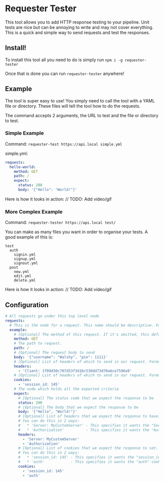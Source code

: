 # Requester Tester

This tool allows you to add HTTP response testing to your pipeline. Unit tests are nice but can be annoying to write and may not cover everything.
This is a quick and simple way to send requests and test the responses.

## Install!
To install this tool all you need to do is simply run `npm i -g requester-tester`

Once that is done you can run `requester-tester` anywhere!

## Example
The tool is super easy to use! You simply need to call the tool with a YAML file or directory. These files will tell the tool how to do the requests.

The command accepts 2 arguments, the URL to test and the file or directory to test.

### Simple Example
Command:
`requester-test https://api.local simple.yml`

simple.yml:
```yaml
requests:
  hello-world:
    method: GET
    path: /
    expect:
      status: 200
      body: '{"Hello": "World!"}'
```

Here is how it looks in action: // TODO: Add video/gif

### More Complex Example
Command:
`requester-tester https://api.local test/`

You can make as many files you want in order to organise your tests. A good example of this is:
```
test
  auth
    signin.yml
    signup.yml
    signout.yml
  post
    new.yml
    edit.yml
    delete.yml
```

Here is how it looks in action: // TODO: Add video/gif

## Configuration
```yaml
# All requests go under this top level node
requests:
  # This is the node for a request. This name should be descriptive. For example: "login-succeeds" or "login-failure-on-missing-email"
  example:
    # [Optional] The method of this request. If it's omitted, this defaults to GET 
    method: GET
    # The path to request.
    path: /
    # [Optional] The request body to send
    body: '{"username": "Walshy", "pin": 1111}'
    # [Optional] List of headers of which to send in our request. Format: '<name>: <value>' - it requires a value!
    headers:
      - 'Client: 1f09d30c707d53f3d16c530dd73d70a6ce7596a9'
    # [Optional] List of headers of which to send in our request. Format: '<name>: <value>' - it requires a value!
    cookies:
      - 'session_id: 145'
    # The node which holds all the expected criteria
    expect:
      # [Optional] The status code that we expect the response to be
      status: 200
      # [Optional] The body that we expect the response to be
      body: '{"Hello", "World!"}'
      # [Optional] List of headers that we expect the response to have.
      # You can do this in 2 ways:
      #   * 'Server: MyCustomServer' - This specifies it wants the "Server" header with the value "MyCustomServer"
      #   * 'Authorization'          - This specifies it wants the "Authorization" header but doesn't care what the value is 
      headers:
        - 'Server: MyCustomServer'
        - 'Authorization'
      # [Optional] List of cookies that we expect the response to set.
      # You can do this in 2 ways:
      #   * 'session_id: 145' - This specifies it wants the "session_id" cookie with the value "145"
      #   * 'auth'            - This specifies it wants the "auth" cookie but doesn't care what the value is
      cookies: 
        - 'session_id: 145'
        - 'auth'
```
